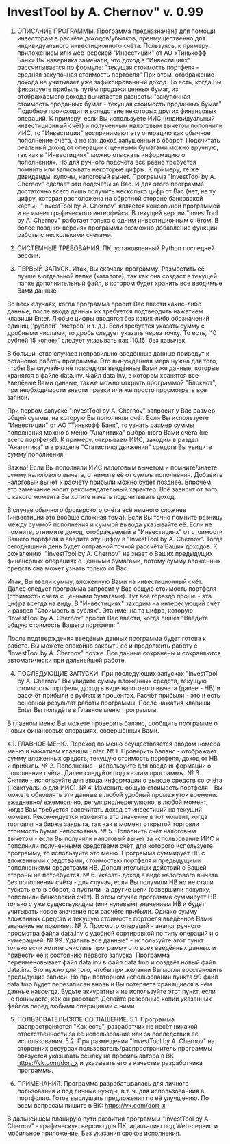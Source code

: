 # InvestTool by A. Chernov" v. 0.99
1. ОПИСАНИЕ ПРОГРАММЫ.
Программа предназначена для помощи инвесторам в расчёте доходов/убытков, преимущественно для индивидуального
инвестиционного счёта. Пользуясь, к примеру, приложением или web-версией "Инвестиции" от АО «Тинькофф Банк» Вы
наверняка замечали, что доход в "Инвестициях" рассчитывается по формуле:
                       "текущая стоимость портфеля - средняя закупочная стоимость портфеля"
При этом, отображение дохода не учитывает уже зафиксированный доход. То есть, когда Вы фиксируете прибыль путём
продажи ценных бумаг, из отображаемого дохода вычитается разность:
                        "закупочная стоимость проданных бумаг - текущая стоимость проданных бумаг"
Подобное происходит и вследствие некоторых других финансовых операций. К примеру, если Вы используете ИИС
 (индивидуальный инвестиционный счёт) и полученным налоговым вычетом пополнили ИИС, то "Инвестиции" воспринимают
 эту операцию как обычное пополнение счёта, а не как доход запушенный в оборот. Подсчитать реальный доход от
 операции с ценными бумагами можно вручную, так как в "Инвестициях" можно отыскать информацию о пополнениях. Но
 для ручного подсчёта всё равно требуется помнить или записывать некоторые цифры. К примеру, те же дивиденды, купоны,
 налоговый вычет.
 Программа "InvestTool by A. Chernov" сделает эти подсчёты за Вас. И для этого программе достаточно всего лишь
 получить несколько цифр от Вас (нет, не ту цифру, которая расположена на обратной стороне банковской карты).
 "InvestTool by A. Chernov" является консольной программой и не имеет графического интерфейса.
 В текущей версии "InvestTool by A. Chernov" работает только с одним инвестиционным счётом. В более поздних версиях
 программы возможно добавление функции работы с несколькими счетами.

2. СИСТЕМНЫЕ ТРЕБОВАНИЯ.
ПК, установленный Python последней версии.

3. ПЕРВЫЙ ЗАПУСК.
Итак, Вы скачали программу. Разместить её лучше в отдельной папке (каталоге), так как она создаст в текущей папке
дополнительный файл, в котором будет хранить все вводимые Вами данные.

Во всех случаях, когда программа просит Вас ввести какие-либо данные, после ввода данных их требуется подтвердить
нажатием клавиши Enter. Любые цифры вводятся без каких-либо обозначений единиц ('рублей', 'метров' и т. д.).
Если требуется указать сумму с дробными числами, то дробь следует указать через точку. То есть, '10 рублей 15 копеек'
следует указывать как '10.15' без кавычек.

В большинстве случаев неправильно введённые данные приведут к остановке работы программы. Это вынужденная мера нужна
для того, чтобы Вы случайно не повредили введённые Вами же данные, которые хранятся в файле data.inv.
Файл data.inv, в котором хранятся все введёные Вами данные, также можно открыть программой "Блокнот", при необходимости
внести правки или же просто просмотреть все записи.

При первом запуске "InvestTool by A. Chernov" запросит у Вас размер общей суммы, на которую Вы пополняли счёт. Если Вы
используете "Инвестиции" от АО "Тинькофф Банк", то узнать размер суммы пополнения можно в меню "Аналитика" выбранного
Вами счёта (не всего портфеля!). К примеру, открываем ИИС, заходим в раздел "Аналитика" и в разделе
"Статистика движения" средств Вы увидите сумму пополнения.

Важно! Если Вы пополняли ИИС налоговым вычетом и помните/знаете сумму налогового вычета, отнимите её от суммы
пополнения. Добавить налоговый вычет к расчёту прибыли можно будет позднее. Впрочем, это замечание носит
рекомендательный характер. Всё зависит от того, с какого момента Вы хотите начать подсчитывать доход.

В случае обычного брокерского счёта всё немного сложнее (инвестиции это вообще сложная тема). Если Вы точно помните
разницу между суммой пополнения и суммой вывода указывайте её. Если не помните, отнимите доход, отображаемый в
"Инвестициях" от стоимости Вашего портфеля и введите эту цифру в "InvestTool by A. Chernov". Тогда сегодняшний день
будет отправной точкой рассчёта Ваших доходов. К сожалению, "InvestTool by A. Chernov" не знает о Ваших предыдущих
финансовых операциях с ценными бумагами, потому сумму вложенных средств она может узнать только от Вас.

Итак, Вы ввели сумму, вложенную Вами на инвестиционный счёт. Далее следует программа запросит у Вас общую стоимость
портфеля (стоимость счёта с ценными бумагами). Тут всё гораздо проще - эта цифра всегда на виду. В "Инвестициях"
заходим на интересующий счёт и раздел "Стоимость в рублях". Эта именна та цифра, которую "InvestTool by A. Chernov"
просит Вас ввести, когда пишет "Введите общую стоимость Вашего портфеля: ".

После подтверждения введёных данных программа будет готова к работе. Вы можете спокойно закрыть её и продолжить работу
с "InvestTool by A. Chernov" позже. Все данные сохранены и сохраняются автоматически при дальнейшей работе.

4. ПОСЛЕДУЮЩИЕ ЗАПУСКИ.
При последующих запусках "InvestTool by A. Chernov" Вы увидите сумму вложенных средств, текущую стоимость портфеля,
доход в виде налогового вычета (далее - НВ) и рассчёт прибыли в рублях и процентах. Расчёт прибыли - это и есть
основной результат работы программы. После нажатия клавиши Enter Вы попадёте в Главное меню программы.

В главном меню Вы можете проверить баланс, сообщить программе о новых финансовых операциях, совершённых Вами.

4.1. ГЛАВНОЕ МЕНЮ.
Переход по меню осуществляется вводом номера меню и нажатием клавиши Enter.
№ 1. Проверить баланс - отображает сумму вложенных средств, текущую стоимость портфеля, доход от НВ и прибыль.
№ 2. Пополнение - используйте для ввода информации о пополнении счёта. Далее следуйте подсказкам программы.
№ 3. Снятие - используйте для ввода информации о выводе средств со счёта (неактуально для ИИС).
№ 4. Изменить общую стоимость портфеля - Вы можете обновлять эти данные в любой удобный промежуток времени: ежедневно/
ежемесячно, регулярно/нерегулярно, в любой момент, когда Вам требуется рассчитать доход от инвестиций на текущий момент.
Рекомендуется изменять это значение в тот момент, когда торговля на бирже закрыта, так как в момент открытой торговли
стоимость бумаг непостоянна.
№ 5. Пополнить счёт налоговым вычетом - если Вы получили налоговый вычет за использование ИИС и пополнили полученными
средствами счёт, для которого используете программу, то используйте это меню. Программа суммирует НВ с вложенными
средствами, стоимостью портфеля и предыдущими пополнениями средствами НВ. Дополнительных действий с Вашей стороны не
потребуется.
№ 6. Указать доход в виде налогового вычета без пополнения счёта - для случая, если Вы получили НВ но не стали пускать
eго в оборот, а пустили на другие цели (совершили покупку, пополнили банковский счёт). В этом случае программа суммирует
НВ только с уже существующим (или нулевым) значением НВ и будет учитывать новое значение при расчёте прибыли. Однако
сумму вложенных средств и текущую стоимость портфеля введённое Вами значение не повлияет.
№ 7. Просмотр операций - аналог ручного просмотра файла data.inv с удобной сортировкой по типу операций и с нумерацией.
№ 99. Удалить все данные* - используйте этот пункт только если хотите очистить программу ото всех введённых данных и
привести её к состоянию первого запуска. Программа переименовывает файл data.inv в файл data.tmp и создаёт новый файл
data.inv. Это нужно для того, чтобы при желании Вы могли восстановить предыдущие записи. Но при повторном использовании
пункта 99 файл data.tmp будет перезаписан вновь и Вы потеряете хранящиеся в нём данные навсегда. Будьте аккуратны и не
используйте этот пункт, если не понимаете, как он работает. Делайте резервные копии указанных файлов перед любыми
операциями с ними.

5. ПОЛЬЗОВАТЕЛЬСКОЕ СОГЛАШЕНИЕ.
5.1. Программа распространяется "Как есть", разработчик не несёт никакой ответственности за её использование или за
последствия её использования.
5.2. При размещении "InvestTool by A. Chernov" на сторонних ресурсах пользователь/распространитель программы обязуется
указывать ссылку на профиль автора в ВК https://vk.com/dort_x и указывать его в качестве разработчика программы.

6. ПРИМЕЧАНИЯ.
Программа разрабатывалась для личного пользования и под личные нужды, в т. ч. для использованиия в портфолио. Готов
выслушать предложения по её улучшению. По всем вопросам пишите в ВК: https://vk.com/dort_x

В дальнейшем планирую пути развития программы "InvestTool by A. Chernov" - графическую версию для ПК, адаптацию под
Web-сервис и мобильное приложение. Без указания сроков исполнения.

